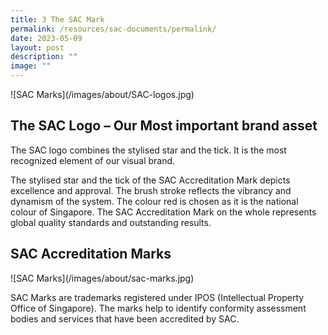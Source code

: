 ```yaml
---
title: 3 The SAC Mark
permalink: /resources/sac-documents/permalink/
date: 2023-05-09
layout: post
description: ""
image: ""
---
```

!\[SAC Marks\](/images/about/SAC-logos.jpg)

## The SAC Logo – Our Most important brand asset

The SAC logo combines the stylised star and the tick. It is the most recognized element of our visual brand.

The stylised star and the tick of the SAC Accreditation Mark depicts excellence and approval. The brush stroke reflects the vibrancy and dynamism of the system. The colour red is chosen as it is the national colour of Singapore. The SAC Accreditation Mark on the whole represents global quality standards and outstanding results.

## SAC Accreditation Marks

!\[SAC Marks\](/images/about/sac-marks.jpg)

SAC Marks are trademarks registered under IPOS (Intellectual Property Office of Singapore). The marks help to identify conformity assessment bodies and services that have been accredited by SAC.